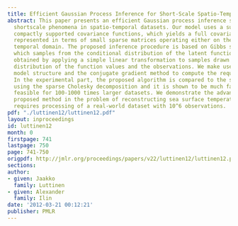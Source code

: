 ```yaml
---
title: Efficient Gaussian Process Inference for Short-Scale Spatio-Temporal Modeling
abstract: This paper presents an efficient Gaussian process inference scheme for modeling
  shortscale phenomena in spatio-temporal datasets. Our model uses a sum of separable,
  compactly supported covariance functions, which yields a full covariance matrix
  represented in terms of small sparse matrices operating either on the spatial or
  temporal domain. The proposed inference procedure is based on Gibbs sampling, in
  which samples from the conditional distribution of the latent function values are
  obtained by applying a simple linear transformation to samples drawn from the joint
  distribution of the function values and the observations. We make use of the proposed
  model structure and the conjugate gradient method to compute the required transformation.
  In the experimental part, the proposed algorithm is compared to the standard approach
  using the sparse Cholesky decomposition and it is shown to be much faster and computationally
  feasible for 100-1000 times larger datasets. We demonstrate the advantages of the
  proposed method in the problem of reconstructing sea surface temperature, which
  requires processing of a real-world dataset with 10^6 observations.
pdf: "./luttinen12/luttinen12.pdf"
layout: inproceedings
id: luttinen12
month: 0
firstpage: 741
lastpage: 750
page: 741-750
origpdf: http://jmlr.org/proceedings/papers/v22/luttinen12/luttinen12.pdf
sections: 
author:
- given: Jaakko
  family: Luttinen
- given: Alexander
  family: Ilin
date: '2012-03-21 00:12:21'
publisher: PMLR
---
```

